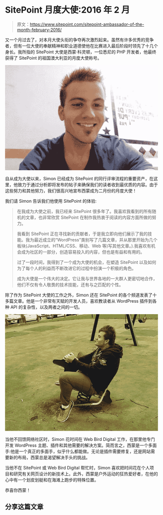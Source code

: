 # SitePoint 月度大使:2016 年 2 月

> 原文：<https://www.sitepoint.com/sitepoint-ambassador-of-the-month-february-2016/>

又一个月过去了，对本月大使头衔的争夺再次激烈起来。虽然有许多优秀的竞争者，但有一位大使的奉献精神和职业道德使他在比赛进入最后阶段时领先了十几个身长。我所指的 SitePoint 大使是西蒙·科灵顿，一位悉尼的 PHP 开发者，他最终获得了 SitePoint 的祖国澳大利亚的月度大使称号。

![Simon Codrington](img/da1d25247c36d9e60b838ee2f7241328.png)

自从成为大使以来，Simon 已经成为 SitePoint 的同行评审流程的重要资产，在这里，他致力于通过分析即将发布的帖子来确保我们的读者收到最优质的内容。由于这些努力和其他努力，我们很高兴地宣布西蒙成为二月份的月度大使！

我们请 Simon 告诉我们他使用 SitePoint 的体验:

> 在我成为大使之前，我已经来 SitePoint 很多年了。我喜欢我看到的所有随机的文章，也非常欣赏 SitePoint 在制作我热衷于阅读的内容方面所做的努力。
> 
> 我看到 SitePoint 正在寻找新的贡献者，于是我立即向他们展示了我的技能。我为最近成立的“WordPress”类别写了几篇文章，并从那里开始为几个板块(JavaScript、HTML/CSS、移动、Web 等)写其他文章。).我喜欢有机会成为社区的一部分，创造容易投入的内容，但也是有益和有用的。
> 
> 过了一段时间，我得到了一个成为大使的机会，在塑造 SitePoint 以及如何为了每个人的利益而不断改进它的过程中扮演一个积极的角色。
> 
> 成为大使是一个伟大的决定。它让我与世界各地的一大群人更密切地合作，他们不仅有令人敬畏的技术技能，还有与之匹配的个性。

除了作为 SitePoint 大使的工作之外，Simon 还在 SitePoint 的各个频道发表了十多篇文章。他是一个非常有天赋的开发人员，喜欢教读者从 WordPress 插件到各种 API 的复杂性，以及两者之间的一切。

![Simon at work](img/528810a022ee6c684c2aeae6b9b92482.png)

当他不回馈网络社区时，Simon 花时间在 Web Bird Digital 工作，在那里他专门开发 WordPress 主题、插件和其他需要的解决方案。简而言之，西蒙是一个多面手:他是一个真正的多面手，似乎什么都能做。无论是插件需要修复，还是网站需要新的布局，西蒙总是渴望解决手头的挑战。

当他不在 SitePoint 或 Web Bird Digital 帮忙时，Simon 喜欢把时间花在个人项目和研究有关网页设计的新技术上。此外，西蒙是户外运动的狂热爱好者，在他的心中有一个划皮划艇和在海滩上跑步的特殊位置。

恭喜你西蒙！

## 分享这篇文章